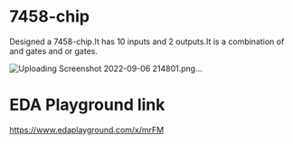 # 7458-chip

Designed a 7458-chip.It has 10 inputs and 2 outputs.It is a combination of and gates and or gates.

![Uploading Screenshot 2022-09-06 214801.png…]()

# EDA Playground link

https://www.edaplayground.com/x/mrFM
